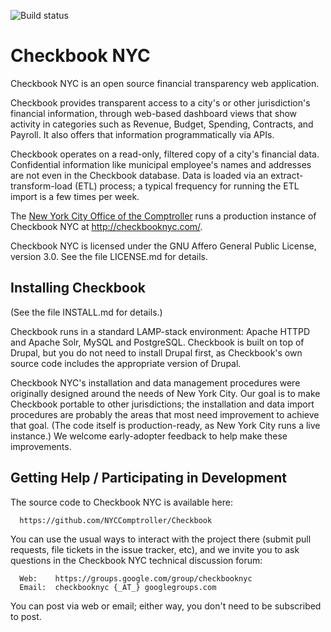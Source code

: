 ![Build
status](https://travis-ci.org/NYCComptroller/Checkbook.svg?branch=develop)

Checkbook NYC
=============

Checkbook NYC is an open source financial transparency web application.

Checkbook provides transparent access to a city's or other jurisdiction's
financial information, through web-based dashboard views that show activity
in categories such as Revenue, Budget, Spending, Contracts, and
Payroll.  It also offers that information programmatically via APIs.

Checkbook operates on a read-only, filtered copy of a city's financial
data.  Confidential information like municipal employee's names and
addresses are not even in the Checkbook database.  Data is loaded via
an extract-transform-load (ETL) process; a typical frequency for
running the ETL import is a few times per week.

The [New York City Office of the Comptroller](http://comptroller.nyc.gov/) runs a production instance
of Checkbook NYC at http://checkbooknyc.com/.

Checkbook NYC is licensed under the GNU Affero General Public License,
version 3.0.  See the file LICENSE.md for details.

Installing Checkbook
--------------------

(See the file INSTALL.md for details.)

Checkbook runs in a standard LAMP-stack environment: Apache HTTPD and
Apache Solr, MySQL and PostgreSQL.  Checkbook is built on top of
Drupal, but you do not need to install Drupal first, as Checkbook's
own source code includes the appropriate version of Drupal.

Checkbook NYC's installation and data management procedures were
originally designed around the needs of New York City.  Our goal is to
make Checkbook portable to other jurisdictions; the installation and
data import procedures are probably the areas that most need
improvement to achieve that goal.  (The code itself is
production-ready, as New York City runs a live instance.)  We welcome
early-adopter feedback to help make these improvements.

Getting Help / Participating in Development
-------------------------------------------

The source code to Checkbook NYC is available here:

      https://github.com/NYCComptroller/Checkbook

You can use the usual ways to interact with the project there (submit
pull requests, file tickets in the issue tracker, etc), and we invite
you to ask questions in the Checkbook NYC technical discussion forum:

      Web:    https://groups.google.com/group/checkbooknyc
      Email:  checkbooknyc {_AT_} googlegroups.com

You can post via web or email; either way, you don't need to be
subscribed to post.

